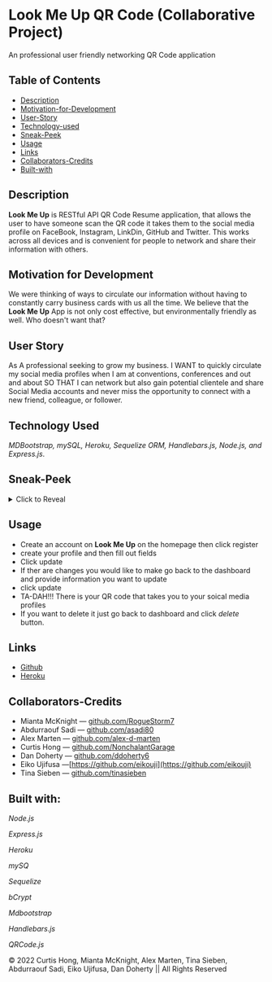 # Look Me Up QR Code (Collaborative Project)
 An professional user friendly networking QR Code application

## Table of Contents
 - [Description](#description)
 - [Motivation-for-Development](#motivation-for-development) 
 - [User-Story](#user-story)
 - [Technology-used](#technology-used)
 - [Sneak-Peek](#seak-peek)
 - [Usage](#usage)
 - [Links](#links)
 - [Collaborators-Credits](collaborators-credits)
 - [Built-with](#built-with)

## Description
**Look Me Up** is RESTful API QR Code Resume application, that allows the user to have someone scan the QR code it takes them to the social media profile on FaceBook, Instagram, LinkDin, GitHub and Twitter. This works across all devices and is convenient for people to network and share their information with others.

## Motivation for Development
We were thinking of ways to circulate our information without having to constantly carry business cards with us all the time. We believe that the **Look Me Up** App is not only cost effective, but environmentally friendly as well. Who doesn't want that?

## User Story
As A professional seeking to grow my business.
I WANT to quickly circulate my social media profiles when I am at conventions, conferences and out and about
SO THAT I can network but also gain potential clientele and share Social Media accounts and never miss the opportunity to connect with a new friend, colleague, or follower.

## Technology Used
*MDBootstrap, mySQL, Heroku, Sequelize ORM, Handlebars.js, Node.js, and Express.js*.  


## Sneak-Peek
<details>
  <summary>Click to Reveal</summary>
 
[Look me up](https://look-meup.herokuapp.com/)

[Presentation](https://docs.google.com/presentation/d/1wnNs3TorkcW_KLNyfvWZWyUmkLxMF4LJoKHv___ewFY/edit#slide=id.g29f43f0a72_0_10)

## Screenshot 
![Screenshot (34)](https://user-images.githubusercontent.com/89751266/154766168-96b01aac-517f-4937-8855-4193d5adbb93.png)

![Screenshot](./assets/images/screenshot.png)

## Demo
https://drive.google.com/file/d/1JAbSn4qHI_mlqyEKC6uV6MBYGmU0eAEH/view

</details>

## Usage
- Create an account on **Look Me Up** on the homepage then click    register
- create your profile and then fill out fields
- Click update 
- If ther are changes you would like to make go back to the dashboard and provide information you want to update 
- click update
- TA-DAH!!! There is your QR code that takes you to your soical media profiles
- If you want to delete it just go back to dashboard and click *delete* button.
## Links
- [Github](https://github.com/RogueStorm7/Look-Me-Up-QR-Code.git)
- [Heroku](https://look-meup.herokuapp.com/)

## Collaborators-Credits
- Mianta McKnight &mdash; [github.com/RogueStorm7](https://github.com/RogueStorm7)
- Abdurraouf Sadi &mdash; [github.com/asadi80](https://github.com/asadi80)
- Alex Marten &mdash; [github.com/alex-d-marten](https://github.com/alex-d-marten)
- Curtis Hong &mdash; [github.com/NonchalantGarage](https://github.com/NonchalantGarage) 
- Dan Doherty &mdash; [github.com/ddoherty6](https://github.com/ddoherty6)
- Eiko Ujifusa &mdash;[https://github.com/eikouji](https://github.com/eikouji) 
- Tina Sieben &mdash; [github.com/tinasieben](https://github.com/tinasieben)

## Built with:
*Node.js*

*Express.js*

*Heroku*

*mySQ*

*Sequelize*

*bCrypt*

*Mdbootstrap*

*Handlebars.js*

*QRCode.js*

&copy; 2022 Curtis Hong, Mianta McKnight, Alex Marten, Tina Sieben, Abdurraouf Sadi, Eiko Ujifusa, Dan Doherty  || All Rights Reserved
